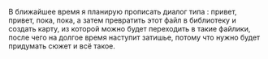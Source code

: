 В ближайшее время я планирую прописать диалог типа : привет, привет, пока, пока, а затем превратить этот файл в библиотеку
и создать карту, из которой можно будет переходить в такие файлики, 
после чего на долгое время наступит затишье, потому что нужно будет придумать сюжет и всё такое.
